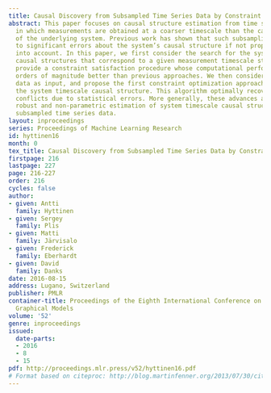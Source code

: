 ```yaml
---
title: Causal Discovery from Subsampled Time Series Data by Constraint Optimization
abstract: This paper focuses on causal structure estimation from time series data
  in which measurements are obtained at a coarser timescale than the causal timescale
  of the underlying system. Previous work has shown that such subsampling can lead
  to significant errors about the system’s causal structure if not properly taken
  into account. In this paper, we first consider the search for the system timescale
  causal structures that correspond to a given measurement timescale structure. We
  provide a constraint satisfaction procedure whose computational performance is several
  orders of magnitude better than previous approaches. We then consider finite-sample
  data as input, and propose the first constraint optimization approach for recovering
  the system timescale causal structure. This algorithm optimally recovers from possible
  conflicts due to statistical errors. More generally, these advances allow for a
  robust and non-parametric estimation of system timescale causal structures from
  subsampled time series data.
layout: inproceedings
series: Proceedings of Machine Learning Research
id: hyttinen16
month: 0
tex_title: Causal Discovery from Subsampled Time Series Data by Constraint Optimization
firstpage: 216
lastpage: 227
page: 216-227
order: 216
cycles: false
author:
- given: Antti
  family: Hyttinen
- given: Sergey
  family: Plis
- given: Matti
  family: Järvisalo
- given: Frederick
  family: Eberhardt
- given: David
  family: Danks
date: 2016-08-15
address: Lugano, Switzerland
publisher: PMLR
container-title: Proceedings of the Eighth International Conference on Probabilistic
  Graphical Models
volume: '52'
genre: inproceedings
issued:
  date-parts:
  - 2016
  - 8
  - 15
pdf: http://proceedings.mlr.press/v52/hyttinen16.pdf
# Format based on citeproc: http://blog.martinfenner.org/2013/07/30/citeproc-yaml-for-bibliographies/
---
```


